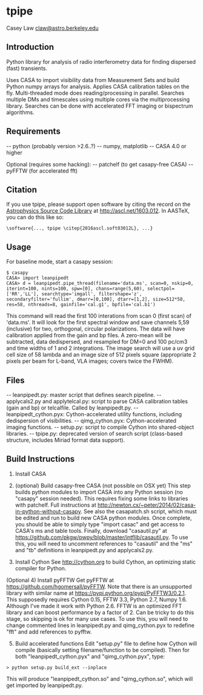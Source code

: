 tpipe
=====

Casey Law
claw@astro.berkeley.edu

Introduction
----

Python library for analysis of radio interferometry data for finding dispersed (fast) transients.

Uses CASA to import visibility data from Measurement Sets and build Python numpy arrays for analysis. 
Applies CASA calibration tables on the fly. Multi-threaded mode does reading/processing in parallel.
Searches multiple DMs and timescales using multiple cores via the multiprocessing library.
Searches can be done with accelerated FFT imaging or bispectrum algorithms.

Requirements
----

-- python (probably version >2.6..?)
-- numpy, matplotlib
-- CASA 4.0 or higher

Optional (requires some hacking):
-- patchelf (to get casapy-free CASA)
-- pyFFTW (for accelerated fft)

Citation
----
If you use tpipe, please support open software by citing the record on the [Astrophysics Source Code Library](ascl.net) at http://ascl.net/1603.012. In AASTeX, you can do this like so:
```
\software{..., tpipe \citep{2016ascl.soft03012L}, ...}
```

Usage
----

For baseline mode, start a casapy session:
```
$ casapy
CASA> import leanpipedt
CASA> d = leanpipedt.pipe_thread(filename='data.ms', scan=0, nskip=0, iterint=100, nints=100, spw=[0], chans=range(5,60), selectpol=['RR','LL'], searchtype='imgall', filtershape='z', secondaryfilter='fullim', dmarr=[0,100], dtarr=[1,2], size=512*58, res=58, nthreads=8, gainfile='cal.g1', bpfile='cal.b1')
```

This command will read the first 100 interations from scan 0 (first scan) of 'data.ms'. It will look for the first spectral window and save channels 5,59 (inclusive) for two, orthogonal, circular polarizations. The data will have calibration applied from the gain and bp files. A zero-mean will be subtracted, data dedispersed, and resampled for DM=0 and 100 pc/cm3 and time widths of 1 and 2 integrations. The image search will use a uv grid cell size of 58 lambda and an image size of 512 pixels square (appropriate 2 pixels per beam for L-band, VLA images; covers twice the FWHM).

Files
----

-- leanpipedt.py: master script that defines search pipeline.
-- applycals2.py and applytelcal.py: script to parse CASA calibration tables (gain and bp) or telcalfile. Called by leanpipedt.py.
-- leanpipedt_cython.pyx: Cython-accelerated utility functions, including dedispersion of visibilities.
-- qimg_cython.pyx: Cython-accelerated imaging functions.
-- setup.py: script to compile Cython into shared-object libraries.
-- tpipe.py: deprecated version of search script (class-based structure, includes Miriad format data support).

Build Instructions
----

1) Install CASA

2) (optional) Build casapy-free CASA (not possible on OSX yet)
This step builds python modules to import CASA into any Python session (no "casapy" session needed).
This requires fixing some links to libraries with patchelf.
Full instructions at http://newton.cx/~peter/2014/02/casa-in-python-without-casapy. 
See also the casapatch.sh script, which must be edited and run to build new CASA python modules.
Once complete, you should be able to simply type "import casac" and get access to CASA's ms and table tools.
Finally, download "casautil.py" at https://github.com/pkgw/pwpy/blob/master/intflib/casautil.py.
To use this, you will need to uncomment references to "casautil" and the "ms" and "tb" definitions in leanpipedt.py and applycals2.py.

3) Install Cython
See http://cython.org to build Cython, an optimizing static compiler for Python.

(Optional 4) Install pyFFTW
Get pyFFTW at https://github.com/hgomersall/pyFFTW. Note that there is an unsupported library with similar name at https://pypi.python.org/pypi/PyFFTW3/0.2.1.
This supposedly requires Cython 0.15, FFTW 3.3, Python 2.7, Numpy 1.6. Although I've made it work with Python 2.6.
FFTW is an optimized FFT library and can boost performance by a factor of 2. Can be tricky to do this stage, so skipping is ok for many use cases.
To use this, you will need to change commented lines in leanpipedt.py and qimg_cython.pyx to redefine "fft" and add references to pyfftw.

5) Build accelerated functions
Edit "setup.py" file to define how Cython will compile (basically setting filename/function to be compiled).
Then for both "leanpipedt_cython.pyx" and "qimg_cython.pyx", type:
```
> python setup.py build_ext --inplace
```

This will produce "leanpipedt_cython.so" and "qimg_cython.so", which will get imported by leanpipedt.py.
